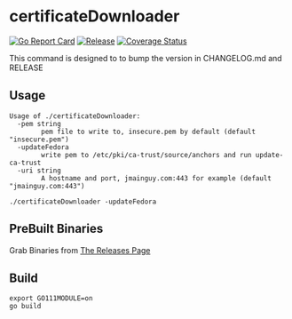 # certificateDownloader
[![Go Report Card](https://goreportcard.com/badge/github.com/Jmainguy/certificateDownloader)](https://goreportcard.com/badge/github.com/Jmainguy/certificateDownloader)
[![Release](https://img.shields.io/github/release/Jmainguy/certificateDownloader.svg?style=flat-square)](https://github.com/Jmainguy/certificateDownloader/releases/latest)
[![Coverage Status](https://coveralls.io/repos/github/Jmainguy/certificateDownloader/badge.svg?branch=main)](https://coveralls.io/github/Jmainguy/certificateDownloader?branch=main)

This command is designed to to bump the version in CHANGELOG.md and RELEASE

## Usage
```/bin/bash
Usage of ./certificateDownloader:
  -pem string
    	pem file to write to, insecure.pem by default (default "insecure.pem")
  -updateFedora
    	write pem to /etc/pki/ca-trust/source/anchors and run update-ca-trust
  -uri string
    	A hostname and port, jmainguy.com:443 for example (default "jmainguy.com:443")
```
```/bin/bash
./certificateDownloader -updateFedora
```

## PreBuilt Binaries
Grab Binaries from [The Releases Page](https://github.com/Jmainguy/certificateDownloader/releases)

## Build
```/bin/bash
export GO111MODULE=on
go build
```
